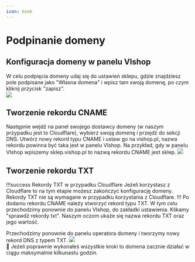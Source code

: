 ```yaml
---
icon: book
---
```


# Podpinanie domeny

## Konfiguracja domeny w panelu VIshop
W celu podpięcia domeny udaj się do ustawień sklepu, gdzie znajdziesz pole podpisane jako "Własna domena" i wpisz tam swoją
domenę, po czym kliknij przycisk "zapisz".  
![](https://i.imgur.com/3uT01E3.png)
## Tworzenie rekordu CNAME
Następnie wejdź na panel swojego dostawcy domeny (w naszym przypadku jest to Cloudflare), wybierz swoją domenę i przejdź do sekcji DNS. 
Utwórz nowy rekord typu CNAME i ustaw go na vishop.pl, nazwa rekordu powinna być taka jest w panelu VIshop.
Na przykład, gdy w panelu VIshop wpiszemy sklep.vishop.pl to nazwą rekordu CNAME jest sklep.
![](https://i.imgur.com/9BkBjEg.png)
## Tworzenie rekordu TXT
!!!success Rekordy TXT w przypadku Cloudflare
Jeżeli korzystasz z Cloudflare to na tym etapie możesz zakończyć konfigurację domeny. Rekordy TXT nie są wymagane w 
przypadku korzystania z Cloudflare.
!!!
Po dodaniu rekordu CNAME należy stworzyć rekord typu TXT. W tym celu przechodzimy ponownie do panelu VIshop, do zakładki ustawienia.
Klikamy "sprawdź rekordy txt". Naszym oczom ukaże się nazwa rekordu TXT oraz jego wartość.  

Przechodzimy ponownie do panelu operatora domeny i tworzymy nowy rekord DNS z typem TXT.
![](https://i.imgur.com/pNB4jgG.png)  
:tada: Jeżeli poprawnie wykonałeś wszystkie kroki to domena zacznie działać w ciągu maksymalnie kilkunastu godzin.
